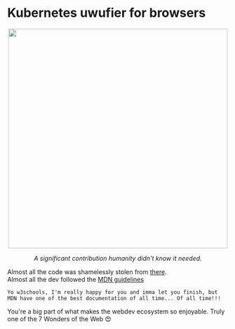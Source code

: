 # Kubernetes uwufier for browsers
<p align="center">
	<img width="500" src="https://i.ibb.co/X3BcNTv/kuwubernetes.png">
</p>
<p align="center">
	<i>
		A significant contribution humanity didn't know it needed.
	</i>
</p>

Almost all the code was shamelessly stolen from [there](https://github.com/mdn/webextensions-examples/tree/master/emoji-substitution).  
Almost all the dev followed the [MDN guidelines](https://extensionworkshop.com/documentation/develop/getting-started-with-web-ext/)  


`Yo w3schools, I'm really happy for you and imma let you finish, but MDN have one of the best documentation of all time... Of all time!!!`  

You're a big part of what makes the webdev ecosystem so enjoyable. Truly one of the 7 Wonders of the Web 😍